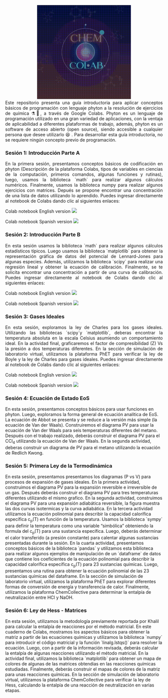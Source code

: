 <div align="center"><img src='https://github.com/wavallejol/ColabChem/blob/main/Images/COLAB.gif' width = "300" height = "300" /> </a></div>
  <div align="justify">Este repositorio presenta una guía introductoria para aplicar conceptos básicos de programación con lenguaje phyton  a la resolución de ejercicios de química ⚗🧪, a través de Google Colabs. Phyton es un lenguaje de programación utilizado en una gran variedad de aplicaciones, con la ventaja de aplicabilidad a diferentes plataformas de trabajo, además, phyton es un software de acceso abierto (open source), siendo accesible a cualquier persona que desee utilizarlo 😆 .  Para desarrollar esta guía introductoria, no se requiere ningún concepto previo de programación.</div>
<div <p><H3><b>Sesión 1: Introducción Parte A</b></div> 
 <div align="justify">En la primera sesión, presentamos conceptos básicos de codificación en phyton (Descripción de la plataforma Colabs, tipos de variables en ciencias de la computación, primeros comandos, algunas funciones y rutinas), luego, usamos la biblioteca `math` para realizar algunos cálculos numéricos. Finalmente, usamos la biblioteca numpy para realizar algunos ejercicios con matrices. Depués se propone encontrar una concentración de una lista de datos utilizando lo aprendido. 
  Puedes ingresar directamente al notebook de Colabs dando clic al siguientes enlaces:</div>
  
  Colab notebook English version <a href="https://colab.research.google.com/github/wavallejol/ColabChem/blob/main/Session1_English.ipynb"> <img src='https://colab.research.google.com/assets/colab-badge.svg' /> </a>
  
  Colab notebook Spanish version <a href="https://colab.research.google.com/github/wavallejol/ColabChem/blob/main/Sesi%C3%B3n1_Intro_A.ipynb"> <img src='https://colab.research.google.com/assets/colab-badge.svg' /> </a>
  
<div <p><H3><b>Sesión 2: Introducción Parte B</b></div> 
 <div align="justify">En esta sesión usamos la biblioteca `math` para realizar algunos cálculos estadísticos típicos. Luego usamos la biblioteca `matplotlib` para obtener la representación gráfica de datos del potencial de Lennard-Jones para algunas especies. Además, utilizamos la biblioteca `scipy` para realizar una regresión lineal y obtener la ecuación de calibración. Finalmente, se te solicita encontrar una concentración a partir de una curva de calibración. Puedes ingresar directamente al notebook de Colabs dando clic al siguientes enlaces:</div>
  
  Colab notebook English version <a href="https://colab.research.google.com/github/wavallejol/ColabChem/blob/main/Session2_English.ipynb"> <img src='https://colab.research.google.com/assets/colab-badge.svg' /> </a>
  
  Colab notebook Spanish version <a href="https://colab.research.google.com/github/wavallejol/ColabChem/blob/main/Sesi%C3%B3n2_Intro_B.ipynb"> <img src='https://colab.research.google.com/assets/colab-badge.svg' /> </a>
  
<div <p><H3><b>Sesión 3: Gases Ideales</b></div> 
 <div align="justify">En esta sesión, exploramos la ley de Charles para los gases ideales. Utilizando las bibliotecas `scipy`y `matplotlib`, deberas encontrar la temperatura absoluta en la escala Celsius asumiendo un comportamiento ideal. En la actividad final, graficaremos el factor de compresibilidad (Z) Vs la presión a dos temperaturas diferentes. En la sección de simulación de laboratorio virtual, utilizamos la plataforma PhET para verificar la ley de Boyle y la ley de Charles para gases ideales. Puedes ingresar directamente al notebook de Colabs dando clic al siguientes enlaces:</div>
  
  Colab notebook English version <a href="https://colab.research.google.com/github/wavallejol/ColabChem/blob/main/Session2_English.ipynb"> <img src='https://colab.research.google.com/assets/colab-badge.svg' /> </a>
  
  Colab notebook Spanish version <a href="https://colab.research.google.com/github/wavallejol/ColabChem/blob/main/Sesi%C3%B3n2_Intro_B.ipynb"> <img src='https://colab.research.google.com/assets/colab-badge.svg' /> </a>
  <div <p><H3><b>Sesión 4: Ecuación de Estado EoS</b></div> 
  En esta sesión, presentamos conceptos básicos para usar funciones en phyton. Luego, exploramos la forma general de ecuación analítica de EoS. La ecuación de Abbot se presenta y se reduce a la versión más simple (la ecuación de Van der Waals). Construiremos el diagrama PV para usar la ecuación de Van der Waals para seis temperaturas diferentes del metano. Después con el trabajo realizado, deberás construir el diagrama PV para el CCl<sub>4</sub> utilizando la ecuación de Van der Waals. En la segunda actividad, deberas construir un diagrama de PV para el metano utilizando la ecuación de Redlich Kwong.
<div <p><H3><b>Sesión 5: Primera Ley de la Termodinámica</b></div> 
  En esta sesión, presentamos presentamos los diagramas (P vs V) para procesos de expansión de gases ideales. En la primera actividad, construimos el diagrama PV para la expansión reversible e irreversible de un gas. Después deberás construir el diagrama PV para tres temperaturas diferentes utilizando el mismo grafico. En la segunda actividad, construimos el diagrama PV para una expansión adiabática reversible, la figura muestra las dos curvas isotermicas y la curva adiabática. En la tercera actividad utilizamos la ecuación polinomial para describir la capacidad calorífica específica  c<sub>p</sub>(T) en función de la temperatura. Usamos la biblioteca `sympy` para definir la temperatura como una variable “simbólica” obteniendo la formula del c<sub>p</sub>(T) para una sustancia específica. Luego, deberás determinar el calor transferido (a presión constante) para calentar algunas sustancias presentadas durante la sesión. En la cuarta actividad, presentamos conceptos básicos de la biblioteca `pandas` y utilizamos esta biblioteca para realizar algunos ejemplos de manipulación de un `dataframe` de datos que contiene los coeficientes de la ecuación polinomial para describir la capacidad calorífica específica c<sub>p</sub>(T) para 23 sustancias químicas. Luego, presentamos una rutina para obtener la ecuación polinomial de las 23 sustancias químicas del dataframe. En la sección de simulación de laboratorio virtual, utilizamos la plataforma PhET para explorar diferentes formas de conversión de energía y transferencia de calor. Finalmente, utilizamos la plataforma ChemCollective para determinar la entalpía de neutralización entre HCl y NaOH.
<div <p><H3><b>Sesión 6: Ley de Hess - Matrices</b></div> 
  En esta sesión, utilizamos la metodología previamente reportada por Khalil para calcular la entalpía de reacciones por el método matricial. En este cuaderno de Colabs, mostramos los aspectos básicos para obtener la matriz a partir de las ecuaciones químicas y utilizamos la biblioteca `numpy` para introducir el código matricial y la función `linalg.lstqs()` para resolver la ecuación. Luego, con a partir de la información revisada, deberás calcular la entalpía de algunas reacciones utilizando el método matricial. En la actividad final, utilizamos la biblioteca `matplotlib` para obtener un mapa de colores de algunas de las matrices obtendias en las reacciones químicas estudiadas. Finalmente, deberás construir el mapas de colores de la matriz para unas reacciones químicas. En la sección de simulación de laboratorio virtual, utilizamos la plataforma ChemCollective para verificar la ley de Hess, calculando la entalpía de una reacción de neutralización en varias etapas.
